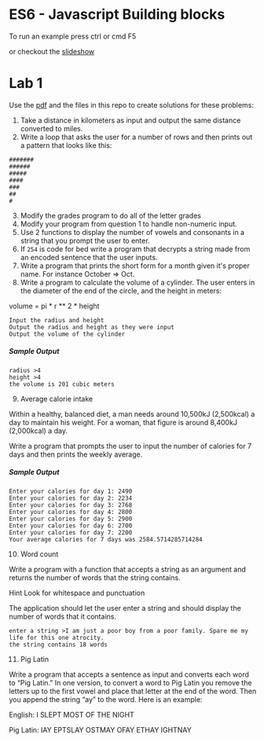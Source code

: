 # ES6 - Javascript Building blocks

To run an example press ctrl or cmd F5

or checkout the [slideshow](ProblemSolvingBuildingBlocks.pdf)

# Lab 1

Use the [pdf](ProblemSolvingBuildingBlocks.pdf) and the files in this repo to create solutions for these problems:

1. Take a distance in kilometers as input and output the same distance converted to miles.
2. Write a loop that asks the user for a number of rows and then prints out a pattern that looks like this:
```
#######
######
#####
####
###
##
#
```
3. Modify the grades program to do all of the letter grades
4. Modify your program from question 1 to handle non-numeric input.
5. Use 2 functions to display the number of vowels and consonants in a string that you prompt the user to enter.
6. If `254` is code for bed write a program that decrypts a string made from an encoded sentence that the user inputs.
7. Write a program that prints the short form for a month given it's proper name. For instance October => Oct.
8. Write a program to calculate the volume of a cylinder. The user enters in the diameter of the end of the circle, and the height in meters:

volume = pi * r ** 2 * height 

    Input the radius and height
    Output the radius and height as they were input
    Output the volume of the cylinder

##### Sample Output

```
radius >4
height >4
the volume is 201 cubic meters
```

9. Average calorie intake

Within a healthy, balanced diet, a man needs around 10,500kJ (2,500kcal) a day to maintain his weight. For a woman, that figure is around 8,400kJ (2,000kcal) a day.

Write a program that prompts the user to input the number of calories for 7 days and then prints the weekly average.

##### Sample Output

```
Enter your calories for day 1: 2490
Enter your calories for day 2: 2234
Enter your calories for day 3: 2768
Enter your calories for day 4: 2800
Enter your calories for day 5: 2900
Enter your calories for day 6: 2700
Enter your calories for day 7: 2200
Your average calories for 7 days was 2584.5714285714284
```

10. Word count

Write a program with a function that accepts a string as an argument and returns the number of words that the string contains.

Hint Look for whitespace and punctuation

The application should let the user enter a string and should display the number of words that it contains.

```
enter a string >I am just a poor boy from a poor family. Spare me my life for this one atrocity.
the string contains 18 words
```

11. Pig Latin

Write a program that accepts a sentence as input and converts each word to “Pig Latin.” In one version, to convert a word to Pig Latin you remove the letters up to the first vowel and place that letter at the end of the word. Then you append the string “ay” to the word. 
Here is an example:

English: I SLEPT MOST OF THE NIGHT

Pig Latin: IAY EPTSLAY OSTMAY OFAY ETHAY IGHTNAY
